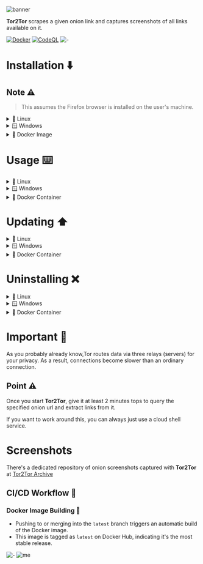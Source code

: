 ![banner](https://github.com/rly0nheart/tor2tor/assets/74001397/3ce19824-9414-4828-a770-081b0b0ae857)


**Tor2Tor** scrapes a given onion link and captures screenshots of all links available on it.

[![Docker](https://github.com/rly0nheart/tor2tor/actions/workflows/docker-publish.yml/badge.svg)](https://github.com/rly0nheart/tor2tor/actions/workflows/docker-publish.yml)
[![CodeQL](https://github.com/rly0nheart/tor2tor/actions/workflows/codeql.yml/badge.svg)](https://github.com/rly0nheart/tor2tor/actions/workflows/codeql.yml)
![-](https://raw.githubusercontent.com/andreasbm/readme/master/assets/lines/aqua.png)
# Installation ⬇️
## Note ⚠️
> This assumes the Firefox browser is installed on the user's machine.

<details>
  <summary>🐧 Linux</summary>
  
  **1.** Clone the repository
  ```commandline
  git clone https://github.com/rly0nheart/tor2tor
  ```

  **2.** Move to the tor2tor directory
  ```commandline
  cd tor2tor
  ```
  **3.** Run the installation script
  > Assuming it has already been made executable with `sudo chmod +x install.sh`

  ```commandline
  sudo ./install.sh
  ```
  The installation script will install `tor` then download and setup the latest version of `geckodriver`, and install `tor2tor` together with its dependencies (because we're all too lazy to manually do it)
  ![-](https://raw.githubusercontent.com/andreasbm/readme/master/assets/lines/aqua.png)
</details>

<details>
  <summary>🪟 Windows</summary>
  
  **1.** Clone the repository
  ```commandline
  git clone https://github.com/rly0nheart/tor2tor
  ```

  **2.** Move to the tor2tor directory
  ```commandline
  cd tor2tor
  ```
  **3.** Run the powershell installation script

  ```powershell
  .\install.ps1
  ```
  The installation script will download the `tor` bundle, `geckodriver`, and install `tor2tor` together with its dependencies. The downloads will be stored in the `tor2tor` directory.
</details>

<details>
  <summary>🐋 Docker Image</summary>

  ## Note ⚠️
  > This assumes you have docker installed and running

   You can just pull the docker image from [DockerHub](https://hub.docker.com/r/rly0nheart/tor2tor) by running:
  ```commandline
  docker pull rly0nheart/tor2tor
  ```
![-](https://raw.githubusercontent.com/andreasbm/readme/master/assets/lines/aqua.png)
</details>


# Usage ⌨️
<details>
  <summary>🐧 Linux</summary>
  
  To see available options/usage, call *Tor2Tor* with the `-h/--help` flag
  ```commandline
  tor2tor --help
  ```
  or 
  ```commandline
  t2t --help
  ```
Calling it with an onion url should look like the following
```commandline
sudo tor2tor http://example.onion
```

![-](https://raw.githubusercontent.com/andreasbm/readme/master/assets/lines/aqua.png)

</details>

<details>
  <summary>🪟 Windows</summary>
  
  To see available options/usage, call *Tor2Tor* with the `-h/--help` flag
  ```commandline
  tor2tor --help
  ```
  or 
  ```commandline
  t2t --help
  ```
Calling it with an onion url should look like the following
```commandline
tor2tor http://example.onion
```

![-](https://raw.githubusercontent.com/andreasbm/readme/master/assets/lines/aqua.png)

</details>

<details>
  <summary>🐋 Docker Container</summary>
  
  The *Tor2Tor* container can be called with `docker run` like so:
  ```commandline
  docker run rly0nheart/tor2tor --help
  ```

  Calling the container with an onion url should look like the following
  ```commandline
  docker run --tty --volume $PWD/tor2tor:/root/tor2tor rly0nheart/tor2tor http://example.onion
  ```
## Note ⚠️
  > --tty Allocates a pseudo-TTY, use it to enable the container to display colours (trust me, you will need this)
  >> --volume $PWD/tor2tor:/root/tor2tor Will mount the *tor2tor* directory from the container to your host machine's *tor2tor* directory.

![-](https://raw.githubusercontent.com/andreasbm/readme/master/assets/lines/aqua.png)
</details>


# Updating ⬆️
<details>
  <summary>🐧 Linux</summary>

   [*update.sh*](https://github.com/rly0nheart/tor2tor/blob/latest/update.sh)
   > Assuming it has already been made executable with `sudo chmod +x update.sh`

   Navigate to the `tor2tor` directory that you cloned and find the `update.sh` file.

  and run it
  ```commandline
  sudo ./update.sh
  ```
  The script will pull the latest changes (if any are available) then rebuild and install the package.

![-](https://raw.githubusercontent.com/andreasbm/readme/master/assets/lines/aqua.png)

</details>

<details>
  <summary>🪟 Windows</summary>

   Navigate to the `tor2tor` directory that you cloned and find the `update.ps1` file.

  ```powershell
  .\update.ps1
  ```
  The script will pull the latest changes (if any are available) then rebuild and install the package.

![-](https://raw.githubusercontent.com/andreasbm/readme/master/assets/lines/aqua.png)

</details>

<details>
  <summary>🐋 Docker Container</summary>
  
  As for the docker container, just run the docker pull command again.
  ```commandline
  docker run rly0nheart/tor2tor --help
  ```

  Calling the container with an onion url should look like the following
  ```commandline
  docker run --tty --volume $PWD/tor2tor:/root/tor2tor rly0nheart/tor2tor http://example.onion
  ```
## Note ⚠️
  > --tty Allocates a pseudo-TTY, use it to enable the container to display colours (trust me, you will need this)
  >> --volume $PWD/tor2tor:/root/tor2tor Will mount the *tor2tor* directory from the container to your host machine's *tor2tor* directory.

![-](https://raw.githubusercontent.com/andreasbm/readme/master/assets/lines/aqua.png)
</details>


# Uninstalling ❌
<details>
  <summary>🐧 Linux</summary>

  ## Note ⚠️
  > Assuming it has already been made executable with `sudo chmod +x uninstall.sh`

  Navigate to the `tor2tor` directory that you cloned and find the `uninstall.sh` file.
  
  Run it!
  ```commandline
  sudo ./uninstall.sh
  ```
  This will uninstall `tor`, delete the `geckodriver` binary and uninstall `tor2tor`
  ![-](https://raw.githubusercontent.com/andreasbm/readme/master/assets/lines/aqua.png)
</details>

<details>
  <summary>🪟 Windows</summary>

  Navigate to the `tor2tor` directory that you cloned and find the `uninstall.ps1` file.
  
  Run it!
  ```powershell
  .\uninstall.sh
  ```
  This will delete the `geckodriver` and tor binaries then uninstall `tor2tor`
  ![-](https://raw.githubusercontent.com/andreasbm/readme/master/assets/lines/aqua.png)
</details>

<details>
  <summary>🐋 Docker Container</summary>

  You can stop (if it's running) and remove the container by running:
  ```commandline
  docker rm -f rly0nheart/tor2tor
  ```
![-](https://raw.githubusercontent.com/andreasbm/readme/master/assets/lines/aqua.png)
</details>

# Important 🚧
As you probably already know,Tor routes data via three relays (servers) for your privacy.
As a result, connections become slower than an ordinary connection.

## Point ⚠️
Once you start **Tor2Tor**, give it at least 2 minutes tops to query the specified onion url and extract links from it.

If you want to work around this, you can always just use a cloud shell service.

# Screenshots
There's a dedicated repository of onion screenshots captured with **Tor2Tor** at [Tor2Tor Archive](https://github.com/rly0nheart/tor2tor-archive)
## CI/CD Workflow 🌊

### Docker Image Building 🐳

- Pushing to or merging into the `latest` branch triggers an automatic build of the Docker image.
- This image is tagged as `latest` on Docker Hub, indicating it's the most stable release.

![-](https://raw.githubusercontent.com/andreasbm/readme/master/assets/lines/aqua.png)
![me](https://github.com/rly0nheart/glyphoji/assets/74001397/e202c4c1-9a69-40c4-a4da-1e95befb08ee)

